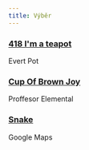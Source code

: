 ```yaml
---
title: Výběr
---
```


### [418 I'm a teapot](https://evertpot.com/http/418-im-a-teapot)
Evert Pot

### [Cup Of Brown Joy](https://youtu.be/eELH0ivexKA)
Proffesor Elemental

### [Snake](https://snake.googlemaps.com/)
Google Maps
